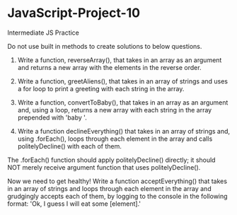 # JavaScript-Project-10
Intermediate JS Practice 

Do not use built in methods to create solutions to below questions. 

1. Write a function, reverseArray(), that takes in an array as an argument and returns a new array with the elements in the reverse order. 

2. Write a function, greetAliens(), that takes in an array of strings and uses a for loop to print a greeting with each string in the array. 

3. Write a function, convertToBaby(), that takes in an array as an argument and, using a loop, returns a new array with each string in the array prepended with 'baby '. 

4. Write a function declineEverything() that takes in an array of strings and, using .forEach(), loops through each element in the array and calls politelyDecline() with each of them.

The .forEach() function should apply politelyDecline() directly; it should NOT merely receive argument function that uses politelyDecline().

Now we need to get healthy! Write a function acceptEverything() that takes in an array of strings and loops through each element in the array and grudgingly accepts each of them, by logging to the console in the following format: 'Ok, I guess I will eat some [element].'
